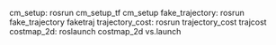 cm_setup: rosrun cm_setup_tf cm_setup
fake_trajectory: rosrun fake_trajectory faketraj
trajectory_cost: rosrun trajectory_cost trajcost
costmap_2d: roslaunch costmap_2d vs.launch
